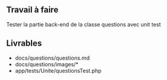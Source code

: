 ## Travail à faire

Tester la partie back-end de la classe questions avec unit test

## Livrables

- docs/questions/questions.md
- docs/questions/images/*
- app/tests/Unite/questionsTest.php
